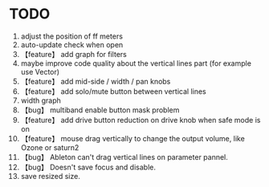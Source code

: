 # TODO

1. adjust the position of ff meters
2. auto-update check when open
3. 【feature】 add graph for filters
4. maybe improve code quality about the vertical lines part (for example use Vector)
5. 【feature】 add mid-side / width / pan knobs
6. 【feature】 add solo/mute button between vertical lines
7. width graph
8. 【bug】 multiband enable button mask problem
9. 【feature】 add drive button reduction on drive knob when safe mode is on
10. 【feature】 mouse drag vertically to change the output volume, like Ozone or saturn2
11. 【bug】 Ableton can't drag vertical lines on parameter pannel.
12. 【bug】 Doesn't save focus and disable.
13. save resized size.
